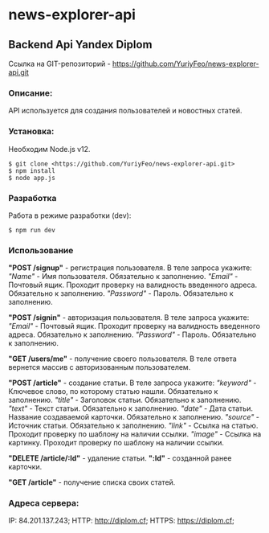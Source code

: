 # news-explorer-api

## Backend Api Yandex Diplom

Ссылка на GIT-репозиторий - <https://github.com/YuriyFeo/news-explorer-api.git>

### Описание:

API используется для создания пользователей и новостных статей.

### Установка:

Необходим Node.js v12.

    $ git clone <https://github.com/YuriyFeo/news-explorer-api.git>
    $ npm install
    $ node app.js

### Разработка

Работа в режиме разработки (dev):

    $ npm run dev

### Использование

**"POST /signup"** - регистрация пользователя.
    В теле запроса укажите:
    *"Name"* - Имя пользователя. Обязательно к заполнению.
    *"Email"* - Почтовый ящик. Проходит проверку на валидность введенного адреса. Обязательно к заполнению.
    *"Password"* - Пароль. Обязательно к заполнению.

**"POST /signin"** - авторизация пользователя.
    В теле запроса укажите:
    *"Email"* - Почтовый ящик. Проходит проверку на валидность введенного адреса. Обязательно к заполнению.
    *"Password"* - Пароль. Обязательно к заполнению.

**"GET /users/me"** - получение своего пользователя. В теле ответа вернется массив с авторизованным пользователем.

**"POST /article"** - cоздание статьи.
    В теле запроса укажите:
    *"keyword"* - Ключевое слово, по которому статью нашли. Обязательно к заполнению.
    *"title"* - Заголовок статьи. Обязательно к заполнению.
    *"text"* - Текст статьи. Обязательно к заполнению.
    *"date"* - Дата статьи. Название создаваемой карточки. Обязательно к заполнению.
    *"source"* - Источник статьи. Обязательно к заполнению.
    *"link"* - Ссылка на статью. Проходит проверку по шаблону на наличии ссылки.
    *"image"* - Ссылка на картинку. Проходит проверку по шаблону на наличии ссылки.

**"DELETE /article/:Id"** - удаление статьи. 
    **":Id"** - созданной ранее карточки.

**"GET /article"** - получение списка своих статей. 

### Адреса сервера:

IP: 84.201.137.243; HTTP: http://diplom.cf; HTTPS: https://diplom.cf;
